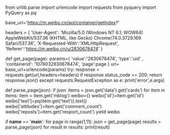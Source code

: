 from urllib.parse import urlencode
import requests
from pyquery import PyQuery as pq

base_url='https://m.weibo.cn/api/container/getIndex?'

headers = {
    'User-Agent': 'Mozilla/5.0 (Windows NT 6.1; WOW64) AppleWebKit/537.36 (KHTML, like Gecko) Chrome/74.0.3729.169 Safari/537.36',
    'X-Requested-With':'XMLHttpRequest',
    'Referer':'https://m.weibo.cn/u/2830678474'
}

def get_page(page):
    params={
        'value':'2830678474',
        'type':'uid' ,
        'containerid': '1076032830678474',
        'page':page
    }
    url= base_url+urlencode(params)
    try:
        response = requests.get(url,headers=headers)
        if response.status_code == 200:
            return response.json()
    except requests.RequestException as e:
        print('error',e.args)

def parse_page(json):
    if json:
        items = json.get('data').get('cards')
        for item in items:
            item = item.get('mblog')
            weibo={}
            weibo['id']=item.get('id')
            weibo['text']=pq(item.get('text')).text()
            weibo['attitudes']=item.get('comment_count')
            weibo['reposts']=item.get('resport_count')
            yield weibo

if __name__ == '__main__':
    for page in range(1,11):
        json = get_page(page)
        results = parse_page(json)
        for result in results:
            print(result)
